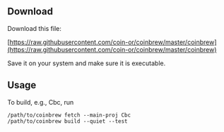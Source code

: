 Download
--------

Download this file:

   [https://raw.githubusercontent.com/coin-or/coinbrew/master/coinbrew](https://raw.githubusercontent.com/coin-or/coinbrew/master/coinbrew)


Save it on your system and make sure it is executable.


Usage
-----

To build, e.g., Cbc, run

```
/path/to/coinbrew fetch --main-proj Cbc
/path/to/coinbrew build --quiet --test
```
